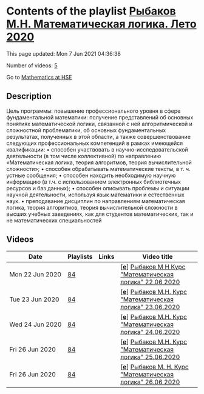 # Contents of the playlist [Рыбаков М.Н. Математическая логика. Лето 2020](https://www.youtube.com/playlist?list=PLq3E5oubNNoBfTsNicmnQHZPYMPNMzRSH)

This page updated: Mon 7 Jun 2021 04:36:38

Number of videos: [5](#videos)

Go to [Mathematics at HSE](../README.md)

## Description

Цель программы: повышение профессионального уровня в сфере фундаментальной  математики: получение представлений об основных понятиях математической логики, связанной с ней алгоритмической и сложностной проблематики, об основных фундаментальных результатах, полученных в этой области, а также совершенствование следующих профессиональных компетенций в рамках имеющейся квалификации: 
• способен участвовать в научно-исследовательской деятельности (в том числе коллективной) по направлению «Математическая логика, теория алгоритмов, теория вычислительной сложности»;
• способен обрабатывать математические тексты, в т. ч. устные сообщения;
• способен находить необходимую научную информацию (в т.ч. с использованием электронных библиотечных ресурсов и баз данных);
• способен описывать проблемы и ситуации научной деятельности, используя язык математики и естественных наук.
• преподавание дисциплин по направлениям математическая логика, теория алгоритмов, теория вычислительной сложности в высших учебных заведениях, как для студентов математических, так и не математических специальностей

## Videos

|Date|Playlists|Links|Video title|
|---|---|---|---|
| Mon&nbsp;22&nbsp;Jun&nbsp;2020 | [84](../playlists/84 "Рыбаков М.Н. Математическая логика. Лето 2020") |  | [[**e**](https://studio.youtube.com/video/EuF0SVrLGU8/edit "Edit")] [Рыбаков М Н  Курс &#34;Математическая логика&#34; 22 06 2020](https://www.youtube.com/watch?v=EuF0SVrLGU8&list=PLq3E5oubNNoBfTsNicmnQHZPYMPNMzRSH "Цель программы: повышение профессионального уровня в сфере фундаментальной  математики: получение представлений об основных понятиях математической логики, связанной с ней алгоритмической и сложностной проблематики, об основных фундаментальных результатах, полученных в этой области, а также совершенствование следующих профессиональных компетенций в рамках имеющейся квалификации: &#013;• способен участвовать в научно-исследовательской деятельности (в том числе коллективной) по направлению «Математическая логика, теория алгоритмов, теория вычислительной сложности»;&#013;• способен обрабатывать математические тексты, в т. ч. устные сообщения;&#013;• способен находить необходимую научную информацию (в т.ч. с использованием электронных библиотечных ресурсов и баз данных);&#013;• способен описывать проблемы и ситуации научной деятельности, используя язык математики и естественных наук.&#013;• преподавание дисциплин по направлениям математическая логика, теория алгоритмов, теория вычислительной сложности в высших учебных заведениях, как для студентов математических, так и не математических специальностей") |
| Tue&nbsp;23&nbsp;Jun&nbsp;2020 | [84](../playlists/84 "Рыбаков М.Н. Математическая логика. Лето 2020") |  | [[**e**](https://studio.youtube.com/video/llvhHWXejCs/edit "Edit")] [Рыбаков М.Н.  Курс &#34;Математическая логика&#34; 23.06.2020](https://www.youtube.com/watch?v=llvhHWXejCs&list=PLq3E5oubNNoBfTsNicmnQHZPYMPNMzRSH) |
| Wed&nbsp;24&nbsp;Jun&nbsp;2020 | [84](../playlists/84 "Рыбаков М.Н. Математическая логика. Лето 2020") |  | [[**e**](https://studio.youtube.com/video/QIlqk0THdL0/edit "Edit")] [Рыбаков М.Н.  Курс &#34;Математическая логика&#34; 24.06.2020](https://www.youtube.com/watch?v=QIlqk0THdL0&list=PLq3E5oubNNoBfTsNicmnQHZPYMPNMzRSH) |
| Fri&nbsp;26&nbsp;Jun&nbsp;2020 | [84](../playlists/84 "Рыбаков М.Н. Математическая логика. Лето 2020") |  | [[**e**](https://studio.youtube.com/video/JaXJ5ftlPxA/edit "Edit")] [Рыбаков М.Н.  Курс &#34;Математическая логика&#34; 25.06.2020](https://www.youtube.com/watch?v=JaXJ5ftlPxA&list=PLq3E5oubNNoBfTsNicmnQHZPYMPNMzRSH) |
| Fri&nbsp;26&nbsp;Jun&nbsp;2020 | [84](../playlists/84 "Рыбаков М.Н. Математическая логика. Лето 2020") |  | [[**e**](https://studio.youtube.com/video/R3VgeOTvMdc/edit "Edit")] [Рыбаков М. Н.  Курс &#34;Математическая логика&#34; 26.06 2020](https://www.youtube.com/watch?v=R3VgeOTvMdc&list=PLq3E5oubNNoBfTsNicmnQHZPYMPNMzRSH) |

